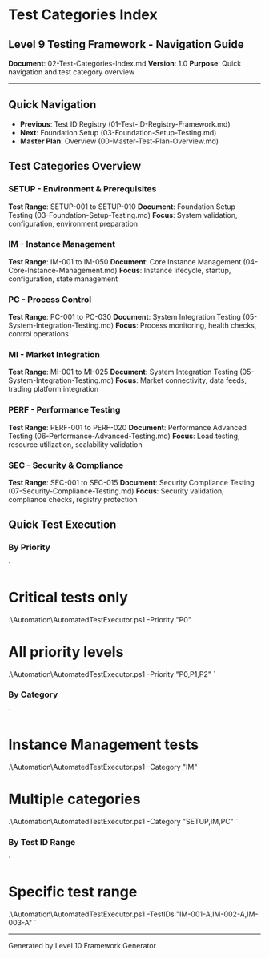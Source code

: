 ﻿# Test Categories Index
## Level 9 Testing Framework - Navigation Guide

**Document**: 02-Test-Categories-Index.md
**Version**: 1.0
**Purpose**: Quick navigation and test category overview

---

## Quick Navigation
- **Previous**: Test ID Registry (01-Test-ID-Registry-Framework.md)
- **Next**: Foundation Setup (03-Foundation-Setup-Testing.md)
- **Master Plan**: Overview (00-Master-Test-Plan-Overview.md)

## Test Categories Overview

### SETUP - Environment & Prerequisites
**Test Range**: SETUP-001 to SETUP-010
**Document**: Foundation Setup Testing (03-Foundation-Setup-Testing.md)
**Focus**: System validation, configuration, environment preparation

### IM - Instance Management
**Test Range**: IM-001 to IM-050
**Document**: Core Instance Management (04-Core-Instance-Management.md)
**Focus**: Instance lifecycle, startup, configuration, state management

### PC - Process Control
**Test Range**: PC-001 to PC-030
**Document**: System Integration Testing (05-System-Integration-Testing.md)
**Focus**: Process monitoring, health checks, control operations

### MI - Market Integration
**Test Range**: MI-001 to MI-025
**Document**: System Integration Testing (05-System-Integration-Testing.md)
**Focus**: Market connectivity, data feeds, trading platform integration

### PERF - Performance Testing
**Test Range**: PERF-001 to PERF-020
**Document**: Performance Advanced Testing (06-Performance-Advanced-Testing.md)
**Focus**: Load testing, resource utilization, scalability validation

### SEC - Security & Compliance
**Test Range**: SEC-001 to SEC-015
**Document**: Security Compliance Testing (07-Security-Compliance-Testing.md)
**Focus**: Security validation, compliance checks, registry protection

## Quick Test Execution

### By Priority
`
# Critical tests only
.\Automation\AutomatedTestExecutor.ps1 -Priority "P0"

# All priority levels
.\Automation\AutomatedTestExecutor.ps1 -Priority "P0,P1,P2"
`

### By Category
`
# Instance Management tests
.\Automation\AutomatedTestExecutor.ps1 -Category "IM"

# Multiple categories
.\Automation\AutomatedTestExecutor.ps1 -Category "SETUP,IM,PC"
`

### By Test ID Range
`
# Specific test range
.\Automation\AutomatedTestExecutor.ps1 -TestIDs "IM-001-A,IM-002-A,IM-003-A"
`

---
Generated by Level 10 Framework Generator

